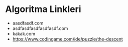 # Algoritma Linkleri

- aasdfasdf.com
- asdfasdfasdfasdfasdf.com
- kakak.com
- https://www.codingame.com/ide/puzzle/the-descent
